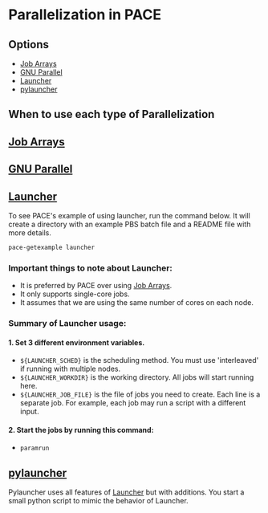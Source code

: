 # Parallelization in PACE

## Options
* [Job Arrays](#job-arrays)
* [GNU Parallel](#gnu-parallel)
* [Launcher](#launcher)
* [pylauncher](#pylauncher)

## When to use each type of Parallelization

## [Job Arrays](http://docs.pace.gatech.edu/software/arrayGuide/)

## [GNU Parallel](http://docs.pace.gatech.edu/software/multiparallel/)

## [Launcher](http://docs.pace.gatech.edu/software/launcher/)

To see PACE's example of using launcher, run the command below. 
It will create a directory with an example PBS batch file and a README file with more details.
```bash
pace-getexample launcher
```

### Important things to note about Launcher:
* It is preferred by PACE over using [Job Arrays](#job-arrays).
* It only supports single-core jobs.
* It assumes that we are using the same number of cores on each node.

### Summary of Launcher usage:
#### 1. Set 3 different environment variables.
* `${LAUNCHER_SCHED}` is the scheduling method. You must use 'interleaved' if running with multiple nodes. 
* `${LAUNCHER_WORKDIR}` is the working directory. All jobs will start running here.
* `${LAUNCHER_JOB_FILE}` is the file of jobs you need to create. Each line is a separate job. For example, each job may run a script with a different input.

#### 2. Start the jobs by running this command:
* `paramrun`

## [pylauncher](http://docs.pace.gatech.edu/software/pylauncher/)

Pylauncher uses all features of [Launcher](#launcher) but with additions. You start a small python script to mimic the behavior of Launcher.

